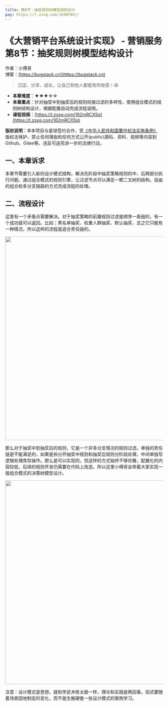 ```yaml
---
title: 第8节：抽奖规则树模型结构设计
pay: https://t.zsxq.com/16IWY84jr
---
```


# 《大营销平台系统设计实现》 - 营销服务 第8节：抽奖规则树模型结构设计

作者：小傅哥
<br/>博客：[https://bugstack.cn](https://bugstack.cn)

>沉淀、分享、成长，让自己和他人都能有所收获！😄

- **本章难度**：★★★☆☆
- **本章重点**：针对抽奖中到抽奖后的规则衔接过滤的多样性，使用组合模式的规则树结构设计，根据配置自动完成流程调用。
- **课程视频**：[https://t.zsxq.com/162mRCX5q](https://t.zsxq.com/162mRCX5q)

**版权说明**：©本项目与星球签约合作，受[《中华人民共和国著作权法实施条例》](http://www.gov.cn/zhengce/2020-12/26/content_5573623.htm) 版权法保护，禁止任何理由和任何方式公开(public)源码、资料、视频等内容到Github、Gitee等，违反可追究进一步的法律行动。

## 一、本章诉求

本章节需要引入新的设计模式结构，解决先阶段中抽奖策略规则的中、后两部分执行问题。通过组合模式的规则引擎，让过滤节点可以满足一颗二叉树的结构，自由的组合和多分支链路的方式完成流程的处理。

## 二、流程设计

这里有一个矛盾点需要解决。对于抽奖策略的前置规则过滤是顺序一条链的，有一个成功就可以返回。比如；黑名单抽奖、权重人群抽奖、默认抽奖，总之它只能有一种情况，所以这样的流程是适合责任链的。

<div align="center">
    <img src="https://bugstack.cn/images/article/project/big-market/big-market-10-01.png" width="650px">
</div>

那么对于抽奖中到抽奖后的规则，它是一个非多分支情况的规则过滤。单独的责任链是不能满足的，如果是拆分开抽奖中规则和抽奖后规则分阶段处理，中间单独写逻辑处理库存操作。那么是可以实现的。但这样的方式始终不够优雅，配置化的内容较低，后续的规则开发仍需要在代码上改造。所以这里小傅哥会带着大家实现一版组合模式的决策树模型设计。

<div align="center">
    <img src="https://bugstack.cn/images/article/project/big-market/big-market-10-02.png" width="650px">
</div>

注意：设计模式是思想，就和学武术练太极一样，理论和实践是两回事。招式要随着场景因地制宜的变化，而不是生搬硬套一些设计模式的案例学习。